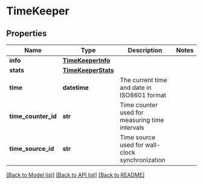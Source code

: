 # TimeKeeper

## Properties
Name | Type | Description | Notes
------------ | ------------- | ------------- | -------------
**info** | [**TimeKeeperInfo**](TimeKeeperInfo.md) |  | 
**stats** | [**TimeKeeperStats**](TimeKeeperStats.md) |  | 
**time** | **datetime** | The current time and date in ISO8601 format | 
**time_counter_id** | **str** | Time counter used for measuring time intervals | 
**time_source_id** | **str** | Time source used for wall-clock synchronization | 

[[Back to Model list]](../README.md#documentation-for-models) [[Back to API list]](../README.md#documentation-for-api-endpoints) [[Back to README]](../README.md)


